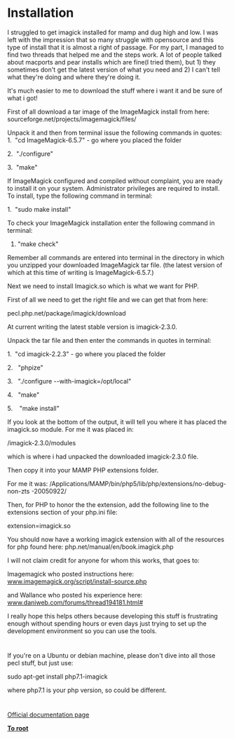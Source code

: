 # Installation





I struggled to get imagick installed for mamp and dug high and low. I
was left with the impression that so many struggle with opensource and
 this type of install that it is almost a right of passage. For my part, I
 managed to find two threads that helped me and the steps work. A lot
 of people talked about macports and pear installs which are fine(I tried
 them), but 1) they sometimes don&apos;t get the latest version of what
 you need and 2) I can&apos;t tell what they&apos;re doing and where they&apos;re doing it.

It&apos;s much easier to me to download the stuff where i want it and be 
sure of what i got!

First of all download a tar image of the ImageMagick install from here:
sourceforge.net/projects/imagemagick/files/

Unpack it and then from terminal issue the following commands in
 quotes:
1.&#xA0; &quot;cd ImageMagick-6.5.7&quot; - go where you placed the folder

2.&#xA0; &quot;./configure&quot;

3.&#xA0; &quot;make&quot;

If ImageMagick configured and compiled without complaint, you are
 ready to install it on your system. Administrator privileges are
 required to install. To install, type the following command in terminal:

1.&#xA0; &quot;sudo make install&quot;

To check your ImageMagick installation enter the following command
 in terminal:

1. &quot;make check&quot;

Remember all commands are entered into terminal in the directory in
 which you unzipped your downloaded ImageMagick tar file. (the latest
 version of which at this time of writing is ImageMagick-6.5.7.)

Next we need to install Imagick.so which is what we want for PHP.

First of all we need to get the right file and we can get that from here:

pecl.php.net/package/imagick/download

At current writing the latest stable version is imagick-2.3.0.

Unpack the tar file and then enter the commands in quotes in terminal:

1.&#xA0; &quot;cd imagick-2.2.3&quot; - go where you placed the folder

2.&#xA0;&#xA0; &quot;phpize&quot;

3.&#xA0;&#xA0; &quot;./configure --with-imagick=/opt/local&quot;

4.&#xA0;&#xA0; &quot;make&quot;

5.&#xA0; &#xA0; &quot;make install&quot;

If you look at the bottom of the output, it will tell you where it has 
placed the imagick.so module. For me it was placed in:
 
/imagick-2.3.0/modules

which is where i had unpacked the downloaded imagick-2.3.0 file.

Then copy it into your MAMP PHP extensions folder. 

For me it was: 
/Applications/MAMP/bin/php5/lib/php/extensions/no-debug-non-zts
-20050922/

Then, for PHP to honor the the extension, add the following line to the
 extensions section of your php.ini file:

extension=imagick.so

You should now have a working imagick extension with all of the
 resources for php found here:
php.net/manual/en/book.imagick.php

I will not claim credit for anyone for whom this works, that goes to:

Imagemagick who posted instructions here:
www.imagemagick.org/script/install-source.php

and Wallance who posted his experience here:
www.daniweb.com/forums/thread194181.html#

I really hope this helps others because developing this stuff is 
frustrating enough without spending hours or even days just trying to set
 up the development environment so you can use the tools.

  

#



If you&apos;re on a Ubuntu or debian machine, please don&apos;t dive into all those pecl stuff, but just use:

sudo apt-get install php7.1-imagick

where php7.1 is your php version, so could be different.

  

#

[Official documentation page](https://www.php.net/manual/en/imagick.installation.php)

**[To root](/README.md)**